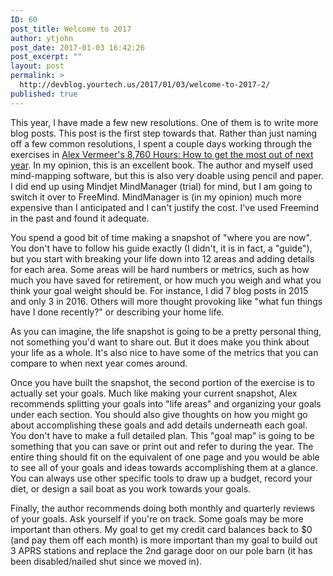 ```yaml
---
ID: 60
post_title: Welcome to 2017
author: ytjohn
post_date: 2017-01-03 16:42:26
post_excerpt: ""
layout: post
permalink: >
  http://devblog.yourtech.us/2017/01/03/welcome-to-2017-2/
published: true
---
```

This year, I have made a few new resolutions. One of them is to write more blog posts. This post is the first step towards that.  Rather than just naming off a few common resolutions, I spent a couple days working through the exercises in <a href="https://alexvermeer.com/8760hours/">Alex Vermeer's 8,760 Hours: How to get the most out of next year</a>.  In my opinion, this is an excellent book.  The author and myself used mind-mapping software, but this is also very doable using pencil and paper. I did end up using Mindjet MindManager (trial) for mind, but I am going to switch it over to FreeMind. MindManager is (in my opinion) much more expensive than I anticipated and I can't justify the cost. I've used Freemind in the past and found it adequate.

You spend a good bit of time making a snapshot of "where you are now". You don't have to follow his guide exactly (I didn't, it is in fact, a "guide"), but you start with breaking your life down into 12 areas and adding details for each area. Some areas will be hard numbers or metrics, such as how much you have saved for retirement, or how much you weigh and what you think your goal weight should be. For instance, I did 7 blog posts in 2015 and only 3 in 2016.  Others will more thought provoking like "what fun things have I done recently?" or describing your home life.

As you can imagine, the life snapshot is going to be a pretty personal thing, not something you'd want to share out. But it does make you think about your life as a whole. It's also nice to have some of the metrics that you can compare to when next year comes around.

Once you have built the snapshot, the second portion of the exercise is to actually set your goals. Much like making your current snapshot, Alex recommends splitting your goals into "life areas" and organizing your goals under each section. You should also give thoughts on how you might go about accomplishing these goals and add details underneath each goal. You don't have to make a full detailed plan. This "goal map" is going to be something that you can save or print out and refer to during the year. The entire thing should fit on the equivalent of one page and you would be able to see all of your goals and ideas towards accomplishing them at a glance. You can always use other specific tools to draw up a budget, record your diet, or design a sail boat as you work towards your goals.

Finally, the author recommends doing both monthly and quarterly reviews of your goals. Ask yourself if you're on track. Some goals may be more important than others. My goal to get my credit card balances back to $0 (and pay them off each month) is more important than my goal to build out 3 APRS stations and replace the 2nd garage door on our pole barn (it has been disabled/nailed shut since we moved in).
